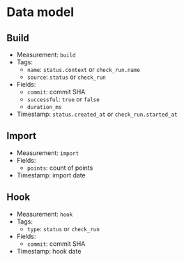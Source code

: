# Data model

## Build

- Measurement: `build`
- Tags:
  - `name`: `status.context` or `check_run.name`
  - `source`: `status` or `check_run`
- Fields:
  - `commit`: commit SHA
  - `successful`: `true` or `false`
  - `duration_ms`
- Timestamp: `status.created_at` or `check_run.started_at`

## Import

- Measurement: `import`
- Fields:
  - `points`: count of points
- Timestamp: import date

## Hook

- Measurement: `hook`
- Tags:
  - `type`: `status` or `check_run`
- Fields:
  - `commit`: commit SHA
- Timestamp: hook date
